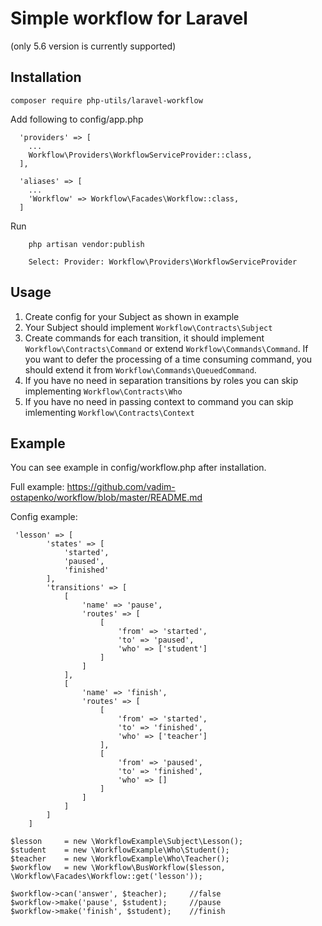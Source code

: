 # Simple workflow for Laravel
(only 5.6 version is currently supported)

## Installation

    composer require php-utils/laravel-workflow

Add following to config/app.php
```
  'providers' => [
    ...
    Workflow\Providers\WorkflowServiceProvider::class,
  ],
  
  'aliases' => [
    ...
    'Workflow' => Workflow\Facades\Workflow::class,
  ]
```
Run
```
    php artisan vendor:publish
    
    Select: Provider: Workflow\Providers\WorkflowServiceProvider
```
## Usage

1. Create config for your Subject as shown in example
2. Your Subject should implement ```Workflow\Contracts\Subject```
3. Create commands for each transition, it should implement ```Workflow\Contracts\Command``` 
or extend ```Workflow\Commands\Command```.
If you want to defer the processing of a time consuming command, 
you should extend it from ```Workflow\Commands\QueuedCommand```. 
4. If you have no need in separation transitions by roles you can skip implementing ```Workflow\Contracts\Who```
5. If you have no need in passing context to command you can skip imlementing ```Workflow\Contracts\Context```

## Example
You can see example in config/workflow.php after installation.

Full example: https://github.com/vadim-ostapenko/workflow/blob/master/README.md

Config example:
```
 'lesson' => [
        'states' => [
            'started',
            'paused',
            'finished'
        ],
        'transitions' => [
            [
                'name' => 'pause',
                'routes' => [
                    [
                        'from' => 'started',
                        'to' => 'paused',
                        'who' => ['student']
                    ]
                ]
            ],
            [
                'name' => 'finish',
                'routes' => [
                    [
                        'from' => 'started',
                        'to' => 'finished',
                        'who' => ['teacher']
                    ],
                    [
                        'from' => 'paused',
                        'to' => 'finished',
                        'who' => []
                    ]
                ]
            ]
        ]
    ]
```


```
$lesson     = new \WorkflowExample\Subject\Lesson();
$student    = new \WorkflowExample\Who\Student();
$teacher    = new \WorkflowExample\Who\Teacher();
$workflow   = new \Workflow\BusWorkflow($lesson, \Workflow\Facades\Workflow::get('lesson'));

$workflow->can('answer', $teacher);     //false
$workflow->make('pause', $student);     //pause
$workflow->make('finish', $student);    //finish
```
